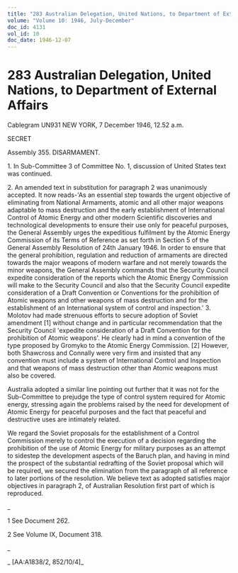 ```yaml
---
title: "283 Australian Delegation, United Nations, to Department of External Affairs"
volume: "Volume 10: 1946, July-December"
doc_id: 4131
vol_id: 10
doc_date: 1946-12-07
---
```


# 283 Australian Delegation, United Nations, to Department of External Affairs

Cablegram UN931 NEW YORK, 7 December 1946, 12.52 a.m.

SECRET

Assembly 355. DISARMAMENT.

1\. In Sub-Committee 3 of Committee No. 1, discussion of United States text was continued.

2\. An amended text in substitution for paragraph 2 was unanimously accepted. It now reads-'As an essential step towards the urgent objective of eliminating from National Armaments, atomic and all other major weapons adaptable to mass destruction and the early establishment of International Control of Atomic Energy and other modern Scientific discoveries and technological developments to ensure their use only for peaceful purposes, the General Assembly urges the expeditious fulfilment by the Atomic Energy Commission of its Terms of Reference as set forth in Section 5 of the General Assembly Resolution of 24th January 1946. In order to ensure that the general prohibition, regulation and reduction of armaments are directed towards the major weapons of modern warfare and not merely towards the minor weapons, the General Assembly commands that the Security Council expedite consideration of the reports which the Atomic Energy Commission will make to the Security Council and also that the Security Council expedite consideration of a Draft Convention or Conventions for the prohibition of Atomic weapons and other weapons of mass destruction and for the establishment of an International system of control and inspection.' 3. Molotov had made strenuous efforts to secure adoption of Soviet amendment [1] without change and in particular recommendation that the Security Council 'expedite consideration of a Draft Convention for the prohibition of Atomic weapons'. He clearly had in mind a convention of the type proposed by Gromyko to the Atomic Energy Commission. [2] However, both Shawcross and Connally were very firm and insisted that any convention must include a system of International Control and Inspection and that weapons of mass destruction other than Atomic weapons must also be covered.

Australia adopted a similar line pointing out further that it was not for the Sub-Committee to prejudge the type of control system required for Atomic energy, stressing again the problems raised by the need for development of Atomic Energy for peaceful purposes and the fact that peaceful and destructive uses are intimately related.

We regard the Soviet proposals for the establishment of a Control Commission merely to control the execution of a decision regarding the prohibition of the use of Atomic Energy for military purposes as an attempt to sidestep the development aspects of the Baruch plan, and having in mind the prospect of the substantial redrafting of the Soviet proposal which will be required, we secured the elimination from the paragraph of all reference to later portions of the resolution. We believe text as adopted satisfies major objectives in paragraph 2, of Australian Resolution first part of which is reproduced.

_

1 See Document 262.

2 See Volume IX, Document 318.

_

_ [AA:A1838/2, 852/10/4]_
